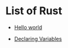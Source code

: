 # List of Rust

* [Hello world](https://play.rust-lang.org/?version=stable&mode=debug&edition=2018&gist=c742396da9c5c4c53e60c3579e4fb97f)

* [Declaring Variables](https://play.rust-lang.org/?version=stable&mode=debug&edition=2018&gist=0ff6b28724f0bfcd11acb518f2f168b9)

